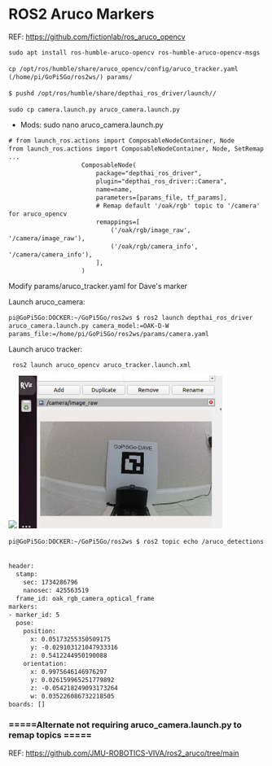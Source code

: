 # ROS2 Aruco Markers

REF: https://github.com/fictionlab/ros_aruco_opencv

```
sudo apt install ros-humble-aruco-opencv ros-humble-aruco-opencv-msgs

cp /opt/ros/humble/share/aruco_opencv/config/aruco_tracker.yaml (/home/pi/GoPi5Go/ros2ws/) params/

$ pushd /opt/ros/humble/share/depthai_ros_driver/launch//

sudo cp camera.launch.py aruco_camera.launch.py
```

- Mods:  sudo nano aruco_camera.launch.py

```
# from launch_ros.actions import ComposableNodeContainer, Node
from launch_ros.actions import ComposableNodeContainer, Node, SetRemap
...
                    ComposableNode(
                        package="depthai_ros_driver",
                        plugin="depthai_ros_driver::Camera",
                        name=name,
                        parameters=[params_file, tf_params],
                        # Remap default '/oak/rgb' topic to '/camera' for aruco_opencv
                        remappings=[
                            ('/oak/rgb/image_raw', '/camera/image_raw'),
                            ('/oak/rgb/camera_info', '/camera/camera_info'),
                        ],
                    )
```  


Modify params/aruco_tracker.yaml for Dave's marker

Launch aruco_camera:

```
pi@GoPi5Go:DOCKER:~/GoPi5Go/ros2ws $ ros2 launch depthai_ros_driver aruco_camera.launch.py camera_model:=OAK-D-W params_file:=/home/pi/GoPi5Go/ros2ws/params/camera.yaml

```
Launch aruco tracker:
```
 ros2 launch aruco_opencv aruco_tracker.launch.xml

```

<img src="https://github.com/slowrunner/GoPi5Go/blob/main/systests/aruco/Dave_Looking_At_ArUco_Dock_Marker.jpg" width="400" />
<img src="https://github.com/slowrunner/GoPi5Go/blob/main/systests/aruco/Dave_Oak-D-W_image.jpg" width="400" />



```
pi@GoPi5Go:DOCKER:~/GoPi5Go/ros2ws $ ros2 topic echo /aruco_detections 


header:
  stamp:
    sec: 1734286796
    nanosec: 425563519
  frame_id: oak_rgb_camera_optical_frame
markers:
- marker_id: 5
  pose:
    position:
      x: 0.05173255350509175
      y: -0.029103121047933316
      z: 0.5412244950190088
    orientation:
      x: 0.9975646146976297
      y: 0.026159965251779892
      z: -0.054218249093173264
      w: 0.035226086732218505
boards: []

```

### =====Alternate not requiring aruco_camera.launch.py to remap topics =====
REF: https://github.com/JMU-ROBOTICS-VIVA/ros2_aruco/tree/main


